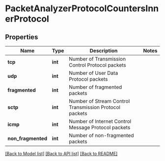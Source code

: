 # PacketAnalyzerProtocolCountersInnerProtocol

## Properties
Name | Type | Description | Notes
------------ | ------------- | ------------- | -------------
**tcp** | **int** | Number of Transmission Control Protocol packets | 
**udp** | **int** | Number of User Data Protocol packets | 
**fragmented** | **int** | Number of fragmented packets | 
**sctp** | **int** | Number of Stream Control Transmission Protocol packets | 
**icmp** | **int** | Number of Internet Control Message Protocol packets | 
**non_fragmented** | **int** | Number of non-fragmented packets | 

[[Back to Model list]](../README.md#documentation-for-models) [[Back to API list]](../README.md#documentation-for-api-endpoints) [[Back to README]](../README.md)


